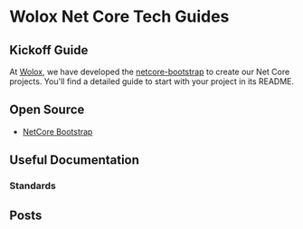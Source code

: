 # Wolox Net Core Tech Guides

## Kickoff Guide

At [Wolox](http://wolox.com.ar), we have developed the [netcore-bootstrap](https://github.com/wolox/netcore-bootstrap) to create our Net Core projects. You'll find a detailed guide to start with your project in its README.

## Open Source

- [NetCore Bootstrap](https://github.com/wolox/netcore-bootstrap)

## Useful Documentation

### Standards

## Posts
